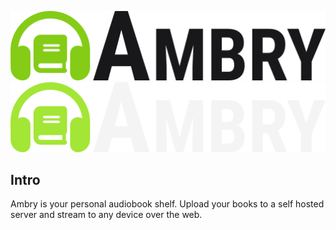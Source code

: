 <p align="center">
  <img src="profile/logo_light.png#gh-light-mode-only">
  <img src="profile/logo_dark.png#gh-dark-mode-only">
</p>

## Intro

Ambry is your personal audiobook shelf. Upload your books to a self hosted
server and stream to any device over the web.
